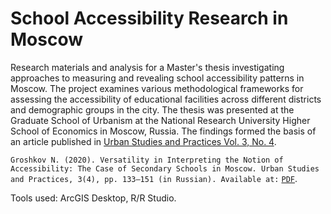 # School Accessibility Research in Moscow

Research materials and analysis for a Master's thesis investigating approaches to measuring and revealing school accessibility patterns in Moscow. The project examines various methodological frameworks for assessing the accessibility of educational facilities across different districts and demographic groups in the city. The thesis was presented at the Graduate School of Urbanism at the National Research University Higher School of Economics in Moscow, Russia. The findings formed the basis of an article published in [Urban Studies and Practices 
Vol. 3, No. 4](https://usp.hse.ru/index.php/usp/article/view/11094).

`Groshkov N. (2020). Versatility in Interpreting the Notion of Accessibility: The Case of Secondary Schools in Moscow. Urban Studies and Practices, 3(4), pp. 133–151 (in Russian). Available at:` [`PDF`](https://usp.hse.ru/article/view/11094/12290).

Tools used: ArcGIS Desktop, R/R Studio.
